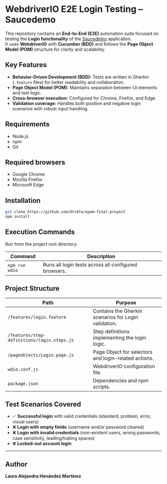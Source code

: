 # WebdriverIO E2E Login Testing – Saucedemo

This repository contains an **End-to-End (E2E)** automation suite focused on testing the **Login functionality** of the [Saucedemo](https://www.saucedemo.com/) application.  
It uses **WebdriverIO** with **Cucumber (BDD)** and follows the **Page Object Model (POM)** structure for clarity and scalability.


## Key Features

- **Behavior-Driven Development (BDD):** Tests are written in Gherkin (`.feature` files) for better readability and collaboration.  
- **Page Object Model (POM):** Maintains separation between UI elements and test logic.  
- **Cross-browser execution:** Configured for Chrome, Firefox, and Edge.  
- **Validation coverage:** Handles both positive and negative login scenarios with robust input handling.


## Requirements

- Node.js
- npm 
- Git  

## Required browsers

- Google Chrome  
- Mozilla Firefox  
- Microsoft Edge  



## Installation

```bash
git clone https://github.com/OtrAle/epam-final-proyect
npm install
```


## Execution Commands

Run from the project root directory:

| Command | Description |
|----------|-------------|
| `npm run wdio` | Runs all login tests across all configured browsers. |


## Project Structure

| Path | Purpose |
|------|----------|
| `/features/login.feature` | Contains the Gherkin scenarios for Login validation. |
| `/features/step-definitions/login.steps.js` | Step definitions implementing the login logic. |
| `/pageobjects/Login.page.js` | Page Object for selectors and login-related actions. |
| `wdio.conf.js` | WebdriverIO configuration file. |
| `package.json` | Dependencies and npm scripts. |


##  Test Scenarios Covered
- ✅ **Successful login** with valid credentials (standard, problem, error, visual users)  
- ❌ **Login with empty fields** (username and/or password cleared)  
- ❌ **Login with invalid credentials** (non-existent users, wrong passwords, case sensitivity, leading/trailing spaces)  
- ❌ **Locked-out account login**  

---

## Author

**Laura Alejandra Henández Martínez**
